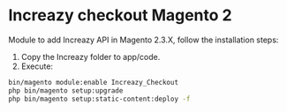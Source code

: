 # Increazy checkout Magento 2

Module to add Increazy API in Magento 2.3.X, follow the installation steps:

1. Copy the Increazy folder to app/code.
2. Execute:

```bash
bin/magento module:enable Increazy_Checkout
php bin/magento setup:upgrade
php bin/magento setup:static-content:deploy -f
```